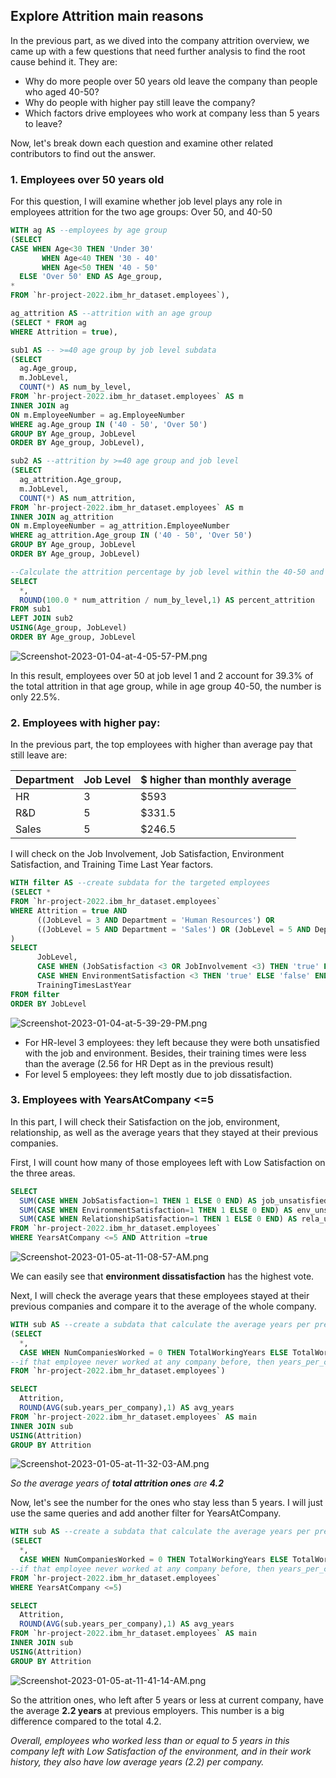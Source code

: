 
## Explore Attrition main reasons
In the previous part, as we dived into the company attrition overview, we came up with a few questions that need further analysis to find the root cause behind it. They are:
* Why do more people over 50 years old leave the company than people who aged 40-50?
* Why do people with higher pay still leave the company?
* Which factors drive employees who work at company less than 5 years to leave?

Now, let's break down each question and examine other related contributors to find out the answer.


### 1. Employees over 50 years old 
For this question, I will examine whether job level plays any role in employees attrition for the two age groups: Over 50, and 40-50
```sql
WITH ag AS --employees by age group
(SELECT  
CASE WHEN Age<30 THEN 'Under 30'
       WHEN Age<40 THEN '30 - 40'
       WHEN Age<50 THEN '40 - 50'
  ELSE 'Over 50' END AS Age_group,
*
FROM `hr-project-2022.ibm_hr_dataset.employees`),

ag_attrition AS --attrition with an age group
(SELECT * FROM ag
WHERE Attrition = true),

sub1 AS -- >=40 age group by job level subdata
(SELECT
  ag.Age_group,
  m.JobLevel,
  COUNT(*) AS num_by_level,
FROM `hr-project-2022.ibm_hr_dataset.employees` AS m
INNER JOIN ag
ON m.EmployeeNumber = ag.EmployeeNumber
WHERE ag.Age_group IN ('40 - 50', 'Over 50')
GROUP BY Age_group, JobLevel
ORDER BY Age_group, JobLevel),

sub2 AS --attrition by >=40 age group and job level
(SELECT
  ag_attrition.Age_group,
  m.JobLevel,
  COUNT(*) AS num_attrition,
FROM `hr-project-2022.ibm_hr_dataset.employees` AS m
INNER JOIN ag_attrition
ON m.EmployeeNumber = ag_attrition.EmployeeNumber
WHERE ag_attrition.Age_group IN ('40 - 50', 'Over 50')
GROUP BY Age_group, JobLevel
ORDER BY Age_group, JobLevel)

--Calculate the attrition percentage by job level within the 40-50 and Over 50 age groups
SELECT
  *,
  ROUND(100.0 * num_attrition / num_by_level,1) AS percent_attrition
FROM sub1
LEFT JOIN sub2
USING(Age_group, JobLevel)
ORDER BY Age_group, JobLevel
```
![Screenshot-2023-01-04-at-4-05-57-PM.png](https://i.postimg.cc/zD7QJmNq/Screenshot-2023-01-04-at-4-05-57-PM.png)

In this result, employees over 50 at job level 1 and 2 account for 39.3% of the total attrition in that age group, while in age group 40-50, the number is only 22.5%.

### 2. Employees with higher pay:
In the previous part, the top employees with higher than average pay that still leave are:

Department | Job Level | $ higher than monthly average
--- | --- | ---
HR | 3 | $593 
R&D | 5 | $331.5 
Sales | 5 | $246.5

I will check on the Job Involvement, Job Satisfaction, Environment Satisfaction, and Training Time Last Year factors.
```sql
WITH filter AS --create subdata for the targeted employees
(SELECT *
FROM `hr-project-2022.ibm_hr_dataset.employees` 
WHERE Attrition = true AND
      ((JobLevel = 3 AND Department = 'Human Resources') OR
      ((JobLevel = 5 AND Department = 'Sales') OR (JobLevel = 5 AND Department = 'Research & Development')))
)
SELECT
      JobLevel,
      CASE WHEN (JobSatisfaction <3 OR JobInvolvement <3) THEN 'true' ELSE 'false' END AS job_unsatisfied,
      CASE WHEN EnvironmentSatisfaction <3 THEN 'true' ELSE 'false' END AS env_unsatisfied,
      TrainingTimesLastYear
FROM filter
ORDER BY JobLevel
```
![Screenshot-2023-01-04-at-5-39-29-PM.png](https://i.postimg.cc/tgvPC8Pf/Screenshot-2023-01-04-at-5-39-29-PM.png)

* For HR-level 3 employees: they left because they were both unsatisfied with the job and environment. Besides, their training times were less than the average (2.56 for HR Dept as in the previous result)
* For level 5 employees: they left mostly due to job dissatisfaction. 

### 3. Employees with YearsAtCompany <=5
In this part, I will check their Satisfaction on the job, environment, relationship, as well as the average years that they stayed at their previous companies.

First, I will count how many of those employees left with Low Satisfaction on the three areas.
```sql 
SELECT 
  SUM(CASE WHEN JobSatisfaction=1 THEN 1 ELSE 0 END) AS job_unsatisfied,
  SUM(CASE WHEN EnvironmentSatisfaction=1 THEN 1 ELSE 0 END) AS env_unsatisfied,
  SUM(CASE WHEN RelationshipSatisfaction=1 THEN 1 ELSE 0 END) AS rela_unsatisfied
FROM `hr-project-2022.ibm_hr_dataset.employees` 
WHERE YearsAtCompany <=5 AND Attrition =true
```
![Screenshot-2023-01-05-at-11-08-57-AM.png](https://i.postimg.cc/GpxSkjFP/Screenshot-2023-01-05-at-11-08-57-AM.png)

We can easily see that **environment dissatisfaction** has the highest vote.

Next, I will check the average years that these employees stayed at their previous companies and compare it to the average of the whole company.
```sql
WITH sub AS --create a subdata that calculate the average years per previous company
(SELECT 
  *,
  CASE WHEN NumCompaniesWorked = 0 THEN TotalWorkingYears ELSE TotalWorkingYears/ NumCompaniesWorked END AS years_per_company 
--if that employee never worked at any company before, then years_per_company = total_working_years
FROM `hr-project-2022.ibm_hr_dataset.employees`)

SELECT
  Attrition,
  ROUND(AVG(sub.years_per_company),1) AS avg_years
FROM `hr-project-2022.ibm_hr_dataset.employees` AS main
INNER JOIN sub
USING(Attrition)
GROUP BY Attrition
```
![Screenshot-2023-01-05-at-11-32-03-AM.png](https://i.postimg.cc/QtH67Z05/Screenshot-2023-01-05-at-11-32-03-AM.png)

_So the average years of **total attrition ones** are **4.2**_

Now, let's see the number for the ones who stay less than 5 years. I will just use the same queries and add another filter for YearsAtCompany.

```sql
WITH sub AS --create a subdata that calculate the average years per previous company (for YearsAtCompany <=5 years)
(SELECT 
  *,
  CASE WHEN NumCompaniesWorked = 0 THEN TotalWorkingYears ELSE TotalWorkingYears/ NumCompaniesWorked END AS years_per_company 
--if that employee never worked at any company before, then years_per_company = total_working_years
FROM `hr-project-2022.ibm_hr_dataset.employees`
WHERE YearsAtCompany <=5)

SELECT
  Attrition,
  ROUND(AVG(sub.years_per_company),1) AS avg_years
FROM `hr-project-2022.ibm_hr_dataset.employees` AS main
INNER JOIN sub
USING(Attrition)
GROUP BY Attrition
```
![Screenshot-2023-01-05-at-11-41-14-AM.png](https://i.postimg.cc/MKF1cfgs/Screenshot-2023-01-05-at-11-41-14-AM.png)

So the attrition ones, who left after 5 years or less at current company, have the average **2.2 years** at previous employers. This number is a big difference compared to the total 4.2. 

_Overall, employees who worked less than or equal to 5 years in this company left with Low Satisfaction of the environment, and in their work history, they also have low average years (2.2) per company._

